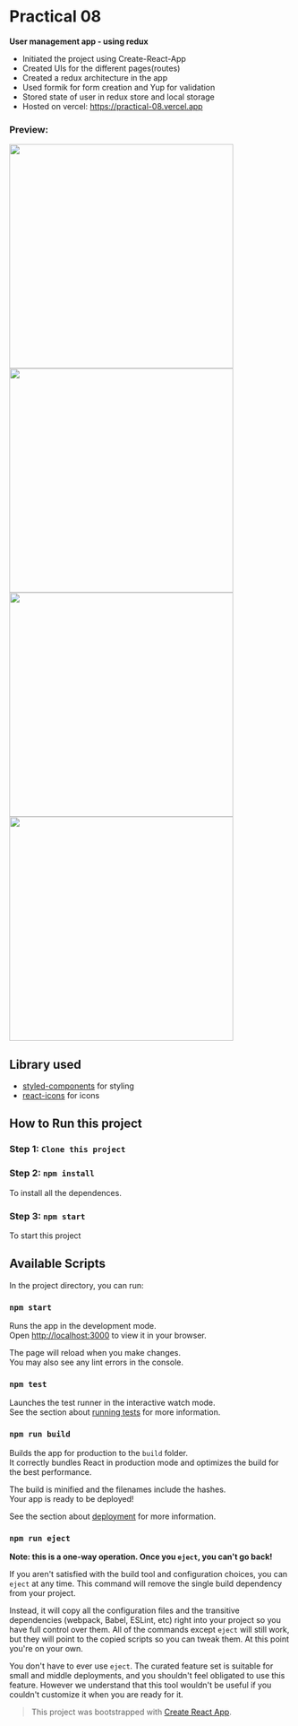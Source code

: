 # Practical 08
******User management app - using redux******

- Initiated the project using Create-React-App
- Created UIs for the different pages(routes)
- Created a redux architecture in the app
- Used formik for form creation and Yup for validation
- Stored state of user in redux store and local storage
- Hosted on vercel: https://practical-08.vercel.app

### Preview:
<!-- ![Preview of output](https://user-images.githubusercontent.com/96298315/157815266-7bcb7dce-feeb-47b2-a313-99f6eed3156c.png) -->
<p float="left">
  <img src="https://user-images.githubusercontent.com/96298315/159455779-bee36397-9439-4f1a-a9e8-ab314b400346.png" width="400" />
  <img src="https://user-images.githubusercontent.com/96298315/159457016-51712edd-d0b4-4f0c-af7d-5894d24f5c61.png" width="400" /> 
  <img src="https://user-images.githubusercontent.com/96298315/159456301-04e47fd8-fa9c-4fff-a90f-5f59a442e5bc.png" width="400" />
  <img src="https://user-images.githubusercontent.com/96298315/159457026-d6f32131-8ec0-46b6-920f-0c211c71c28c.png" width="400" />
</p>

## Library used
- [styled-components](https://www.npmjs.com/package/styled-components) for styling
- [react-icons](https://www.npmjs.com/package/react-icons) for icons

## How to Run this project

### Step 1:  `Clone this project`

### Step 2:  `npm install`

To install all the dependences.

### Step 3: `npm start`
To start this project

## Available Scripts

In the project directory, you can run:

### `npm start`

Runs the app in the development mode.\
Open [http://localhost:3000](http://localhost:3000) to view it in your browser.

The page will reload when you make changes.\
You may also see any lint errors in the console.

### `npm test`

Launches the test runner in the interactive watch mode.\
See the section about [running tests](https://facebook.github.io/create-react-app/docs/running-tests) for more information.

### `npm run build`

Builds the app for production to the `build` folder.\
It correctly bundles React in production mode and optimizes the build for the best performance.

The build is minified and the filenames include the hashes.\
Your app is ready to be deployed!

See the section about [deployment](https://facebook.github.io/create-react-app/docs/deployment) for more information.

### `npm run eject`

**Note: this is a one-way operation. Once you `eject`, you can't go back!**

If you aren't satisfied with the build tool and configuration choices, you can `eject` at any time. This command will remove the single build dependency from your project.

Instead, it will copy all the configuration files and the transitive dependencies (webpack, Babel, ESLint, etc) right into your project so you have full control over them. All of the commands except `eject` will still work, but they will point to the copied scripts so you can tweak them. At this point you're on your own.

You don't have to ever use `eject`. The curated feature set is suitable for small and middle deployments, and you shouldn't feel obligated to use this feature. However we understand that this tool wouldn't be useful if you couldn't customize it when you are ready for it.

> This project was bootstrapped with [Create React App](https://github.com/facebook/create-react-app).